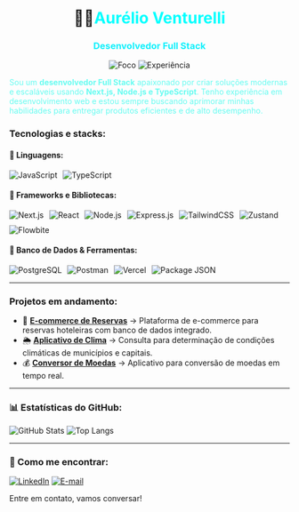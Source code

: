 <h1 align="center">👨‍💻<span style="color:#00FFFF;">Aurélio Venturelli</span></h1>

<h3 align="center" style="color:#0FF0FC;">Desenvolvedor Full Stack</h3>

<p align="center">
  <img src="https://img.shields.io/badge/Foco-Desenvolvimento_Web-8A2BE2" alt="Foco" />
  <img src="https://img.shields.io/badge/Experiência-Soluções_Modernas-6A0DAD" alt="Experiência" />
</p>

<div style="color:#66FCF1;">
Sou um <strong>desenvolvedor Full Stack</strong> apaixonado por criar soluções modernas e escaláveis usando <strong>Next.js, Node.js e TypeScript</strong>. Tenho experiência em desenvolvimento web e estou sempre buscando aprimorar minhas habilidades para entregar produtos eficientes e de alto desempenho.
</div>

### Tecnologias e stacks:

#### 🔹 **Linguagens:**

<div style="display: flex; flex-wrap: wrap; gap: 10px;">
  <img src="https://img.shields.io/badge/JavaScript-F7DF1E?style=for-the-badge&logo=javascript&logoColor=black" alt="JavaScript" />
  <img src="https://img.shields.io/badge/TypeScript-007ACC?style=for-the-badge&logo=typescript&logoColor=white" alt="TypeScript" />
</div>

#### 🔹 **Frameworks e Bibliotecas:**

<div style="display: flex; flex-wrap: wrap; gap: 10px;">
  <img src="https://img.shields.io/badge/Next.js-000000?style=for-the-badge&logo=next.js&logoColor=white" alt="Next.js" />
  <img src="https://img.shields.io/badge/React-20232A?style=for-the-badge&logo=react&logoColor=61DAFB" alt="React" />
  <img src="https://img.shields.io/badge/Node.js-43853D?style=for-the-badge&logo=node.js&logoColor=white" alt="Node.js" />
  <img src="https://img.shields.io/badge/Express.js-404D59?style=for-the-badge&logo=express&logoColor=white" alt="Express.js" />
  <img src="https://img.shields.io/badge/Tailwind_CSS-38B2AC?style=for-the-badge&logo=tailwind-css&logoColor=white" alt="TailwindCSS" />
  <img src="https://img.shields.io/badge/Zustand-5F2EEA?style=for-the-badge&logo=react&logoColor=white" alt="Zustand" />
  <img src="https://img.shields.io/badge/Flowbite-1A56DB?style=for-the-badge&logo=flowbite&logoColor=white" alt="Flowbite" />
</div>

#### 🔹 **Banco de Dados & Ferramentas:**

<div style="display: flex; flex-wrap: wrap; gap: 10px;">
  <img src="https://img.shields.io/badge/PostgreSQL-316192?style=for-the-badge&logo=postgresql&logoColor=white" alt="PostgreSQL" />
  <img src="https://img.shields.io/badge/Postman-FF6C37?style=for-the-badge&logo=postman&logoColor=white" alt="Postman" />
  <img src="https://img.shields.io/badge/Vercel-000000?style=for-the-badge&logo=vercel&logoColor=white" alt="Vercel" />
  <img src="https://img.shields.io/badge/Package.json-CB3837?style=for-the-badge&logo=npm&logoColor=white" alt="Package JSON" />
</div>

---

### Projetos em andamento:

- 🏨 **[E-commerce de Reservas](https://github.com/venturelli-91/hotel_reservation.git)** → Plataforma de e-commerce para reservas hoteleiras com banco de dados integrado.
- 🌦️ **[Aplicativo de Clima](https://github.com/venturelli-91/weather_app.git)** → Consulta para determinação de condições climáticas de municípios e capitais.
- 💰 **[Conversor de Moedas](https://github.com/venturelli-91/currency_conversion.git)** → Aplicativo para conversão de moedas em tempo real.


---

### 📊 Estatísticas do GitHub:

![GitHub Stats](https://github-readme-stats.vercel.app/api?username=venturelli-91&show_icons=true&theme=react)
![Top Langs](https://github-readme-stats.vercel.app/api/top-langs/?username=venturelli-91&layout=compact&theme=react)

---

### 📧 Como me encontrar:

[![LinkedIn](https://img.shields.io/badge/LinkedIn-0077B5?style=for-the-badge&logo=linkedin&logoColor=white)](https://www.linkedin.com/in/aurelioventurelli)
[![E-mail](https://img.shields.io/badge/Email-D14836?style=for-the-badge&logo=gmail&logoColor=white)](mailto:venturelli.dev@gmail.com)

Entre em contato, vamos conversar! 
